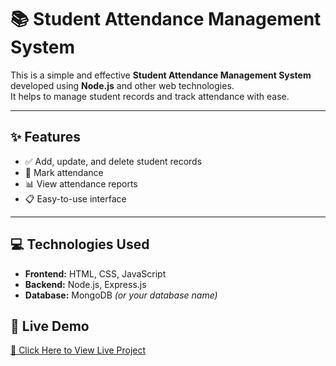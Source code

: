 # 📚 Student Attendance Management System

This is a simple and effective **Student Attendance Management System** developed using **Node.js** and other web technologies.  
It helps to manage student records and track attendance with ease.

---

## ✨ Features

- ✅ Add, update, and delete student records
- 📅 Mark attendance
- 📊 View attendance reports
- 📋 Easy-to-use interface

---

## 💻 Technologies Used

- **Frontend:** HTML, CSS, JavaScript  
- **Backend:** Node.js, Express.js  
- **Database:** MongoDB *(or your database name)*

## 🔗 Live Demo

[🚀 Click Here to View Live Project]( https://shivanireddy12.github.io/Student-Attendence-Management/)

